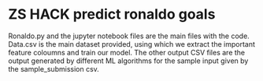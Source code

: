 # ZS HACK predict ronaldo goals

Ronaldo.py and the jupyter notebook files are the main files with the code. Data.csv is the main dataset provided, using which we extract the important feature coloumns and train our model. The other output CSV files are the output generated by different ML algorithms for the sample input given by the sample_submission csv. 
